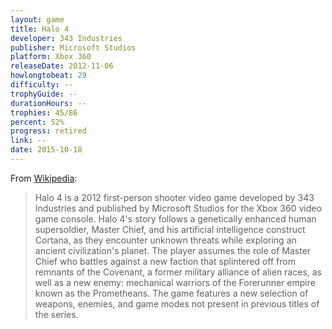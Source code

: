 ```yaml
---
layout: game
title: Halo 4
developer: 343 Industries
publisher: Microsoft Studios
platform: Xbox 360
releaseDate: 2012-11-06
howlongtobeat: 29
difficulty: --
trophyGuide: --
durationHours: --
trophies: 45/86
percent: 52%
progress: retired
link: --
date: 2015-10-18
---
```


From [Wikipedia](https://en.wikipedia.org/wiki/Halo_4):

> Halo 4 is a 2012 first-person shooter video game developed by 343 Industries and published by Microsoft Studios for the Xbox 360 video game console. Halo 4's story follows a genetically enhanced human supersoldier, Master Chief, and his artificial intelligence construct Cortana, as they encounter unknown threats while exploring an ancient civilization's planet. The player assumes the role of Master Chief who battles against a new faction that splintered off from remnants of the Covenant, a former military alliance of alien races, as well as a new enemy: mechanical warriors of the Forerunner empire known as the Prometheans. The game features a new selection of weapons, enemies, and game modes not present in previous titles of the series.
